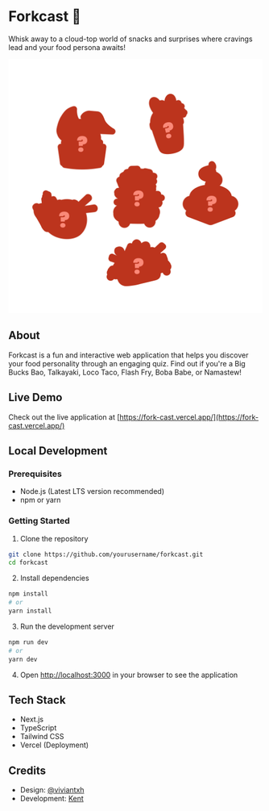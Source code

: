 # Forkcast 🍜

Whisk away to a cloud-top world of snacks and surprises where cravings lead and your food persona awaits!

![Forkcast Home](public/start-page.png)

## About

Forkcast is a fun and interactive web application that helps you discover your food personality through an engaging quiz. Find out if you're a Big Bucks Bao, Talkayaki, Loco Taco, Flash Fry, Boba Babe, or Namastew!

## Live Demo

Check out the live application at [https://fork-cast.vercel.app/](https://fork-cast.vercel.app/)

## Local Development

### Prerequisites

- Node.js (Latest LTS version recommended)
- npm or yarn

### Getting Started

1. Clone the repository
```bash
git clone https://github.com/yourusername/forkcast.git
cd forkcast
```

2. Install dependencies
```bash
npm install
# or
yarn install
```

3. Run the development server
```bash
npm run dev
# or
yarn dev
```

4. Open [http://localhost:3000](http://localhost:3000) in your browser to see the application

## Tech Stack

- Next.js
- TypeScript
- Tailwind CSS
- Vercel (Deployment)

## Credits

- Design: [@viviantxh](https://www.instagram.com/viviantxh)
- Development: [Kent](https://github.com/kent12t)
